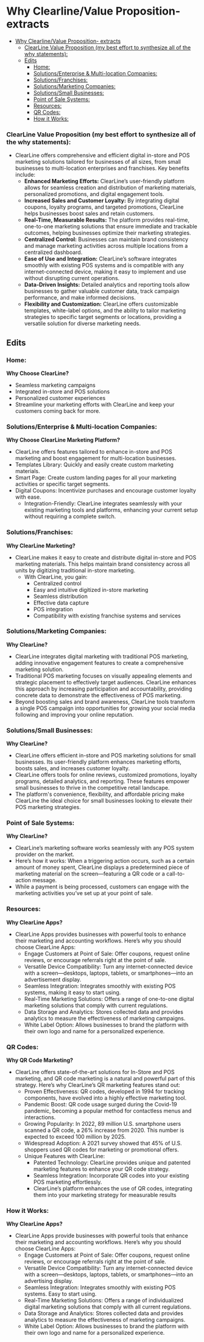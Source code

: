 # Why Clearline/Value Proposition- extracts

- [Why Clearline/Value Proposition- extracts](#why-clearlinevalue-proposition--extracts)
    - [ClearLine Value Proposition (my best effort to synthesize all of the why statements):](#clearline-value-proposition-my-best-effort-to-synthesize-all-of-the-why-statements)
  - [Edits](#edits)
    - [Home:](#home)
    - [Solutions/Enterprise \& Multi-location Companies:](#solutionsenterprise--multi-location-companies)
    - [Solutions/Franchises:](#solutionsfranchises)
    - [Solutions/Marketing Companies:](#solutionsmarketing-companies)
    - [Solutions/Small Businesses:](#solutionssmall-businesses)
    - [Point of Sale Systems:](#point-of-sale-systems)
    - [Resources:](#resources)
    - [QR Codes:](#qr-codes)
    - [How it Works:](#how-it-works)

### ClearLine Value Proposition (my best effort to synthesize all of the why statements):
* ClearLine offers comprehensive and efficient digital in-store and POS marketing solutions tailored for businesses of all sizes, from small businesses to multi-location enterprises and franchises. Key benefits include:
  * **Enhanced Marketing Efforts:** ClearLine’s user-friendly platform allows for seamless creation and distribution of marketing materials, personalized promotions, and digital engagement tools.
  * **Increased Sales and Customer Loyalty:** By integrating digital coupons, loyalty programs, and targeted promotions, ClearLine helps businesses boost sales and retain customers.
  * **Real-Time, Measurable Results:** The platform provides real-time, one-to-one marketing solutions that ensure immediate and trackable outcomes, helping businesses optimize their marketing strategies.
  * **Centralized Control:** Businesses can maintain brand consistency and manage marketing activities across multiple locations from a centralized dashboard.
  * **Ease of Use and Integration:** ClearLine’s software integrates smoothly with existing POS systems and is compatible with any internet-connected device, making it easy to implement and use without disrupting current operations.
  * **Data-Driven Insights:** Detailed analytics and reporting tools allow businesses to gather valuable customer data, track campaign performance, and make informed decisions.
  * **Flexibility and Customization:** ClearLine offers customizable templates, white-label options, and the ability to tailor marketing strategies to specific target segments or locations, providing a versatile solution for diverse marketing needs.

## Edits
### Home:
**Why Choose ClearLine?**
* Seamless marketing campaigns
* Integrated in-store and POS solutions
* Personalized customer experiences
* Streamline your marketing efforts with ClearLine and keep your customers coming back for more.
### Solutions/Enterprise & Multi-location Companies:
**Why Choose ClearLine Marketing Platform?**
* ClearLine offers features tailored to enhance in-store and POS marketing and boost engagement for multi-location businesses.
* Templates Library: Quickly and easily create custom marketing materials.
* Smart Page: Create custom landing pages for all your marketing activities or specific target segments.
* Digital Coupons: Incentivize purchases and encourage customer loyalty with ease.
  * Integration-Friendly: ClearLine integrates seamlessly with your existing marketing tools and platforms, enhancing your current setup without requiring a complete switch.
### Solutions/Franchises:
**Why ClearLine Marketing?**
* ClearLine makes it easy to create and distribute digital in-store and POS marketing materials. This helps maintain brand consistency across all units by digitizing traditional in-store marketing.
  * With ClearLine, you gain:
    * Centralized control
    * Easy and intuitive digitized in-store marketing
    * Seamless distribution
    * Effective data capture
    * POS integration
    * Compatibility with existing franchise systems and services
### Solutions/Marketing Companies:
**Why ClearLine?**
* ClearLine integrates digital marketing with traditional POS marketing, adding innovative engagement features to create a comprehensive marketing solution.
* Traditional POS marketing focuses on visually appealing elements and strategic placement to effectively target audiences. ClearLine enhances this approach by increasing participation and accountability, providing concrete data to demonstrate the effectiveness of POS marketing.
* Beyond boosting sales and brand awareness, ClearLine tools transform a single POS campaign into opportunities for growing your social media following and improving your online reputation.
### Solutions/Small Businesses:
**Why ClearLine?**
* ClearLine offers efficient in-store and POS marketing solutions for small businesses. Its user-friendly platform enhances marketing efforts, boosts sales, and increases customer loyalty.
* ClearLine offers tools for online reviews, customized promotions, loyalty programs, detailed analytics, and reporting. These features empower small businesses to thrive in the competitive retail landscape.
* The platform's convenience, flexibility, and affordable pricing make ClearLine the ideal choice for small businesses looking to elevate their POS marketing strategies.
### Point of Sale Systems:
**Why ClearLine?**
* ClearLine’s marketing software works seamlessly with any POS system provider on the market.
* Here’s how it works: When a triggering action occurs, such as a certain amount of money spent, ClearLine displays a predetermined piece of marketing material on the screen—featuring a QR code or a call-to-action message.
* While a payment is being processed, customers can engage with the marketing activities you’ve set up at your point of sale.
### Resources:
**Why ClearLine Apps?**
* ClearLine Apps provides businesses with powerful tools to enhance their marketing and accounting workflows. Here’s why you should choose ClearLine Apps:
    * Engage Customers at Point of Sale: Offer coupons, request online reviews, or encourage referrals right at the point of sale.
    * Versatile Device Compatibility: Turn any internet-connected device with a screen—desktops, laptops, tablets, or smartphones—into an advertisement display.
    * Seamless Integration: Integrates smoothly with existing POS systems, making it easy to start using.
    * Real-Time Marketing Solutions: Offers a range of one-to-one digital marketing solutions that comply with current regulations.
    * Data Storage and Analytics: Stores collected data and provides analytics to measure the effectiveness of marketing campaigns.
    * White Label Option: Allows businesses to brand the platform with their own logo and name for a personalized experience.
### QR Codes:
**Why QR Code Marketing?**
* ClearLine offers state-of-the-art solutions for In-Store and POS marketing, and QR code marketing is a natural and powerful part of this strategy. Here’s why ClearLine’s QR marketing features stand out:
    * Proven Effectiveness: QR codes, developed in 1994 for tracking components, have evolved into a highly effective marketing tool.
    * Pandemic Boost: QR code usage surged during the Covid-19 pandemic, becoming a popular method for contactless menus and interactions.
    * Growing Popularity: In 2022, 89 million U.S. smartphone users scanned a QR code, a 26% increase from 2020. This number is expected to exceed 100 million by 2025.
    * Widespread Adoption: A 2021 survey showed that 45% of U.S. shoppers used QR codes for marketing or promotional offers.
    * Unique Features with ClearLine:
        * Patented Technology: ClearLine provides unique and patented marketing features to enhance your QR code strategy.
        * Seamless Integration: Incorporate QR codes into your existing POS marketing effortlessly.
        * ClearLine’s platform enhances the use of QR codes, integrating them into your marketing strategy for measurable results
### How it Works:
**Why ClearLine Apps?**
* ClearLine Apps provide businesses with powerful tools that enhance their marketing and accounting workflows. Here’s why you should choose ClearLine Apps:
    * Engage Customers at Point of Sale: Offer coupons, request online reviews, or encourage referrals right at the point of sale.
    * Versatile Device Compatibility: Turn any internet-connected device with a screen—desktops, laptops, tablets, or smartphones—into an advertising display.
    * Seamless Integration: Integrates smoothly with existing POS systems. Easy to start using.
    * Real-Time Marketing Solutions: Offers a range of individualized digital marketing solutions that comply with all current regulations.
    * Data Storage and Analytics: Stores collected data and provides analytics to measure the effectiveness of marketing campaigns.
    * White Label Option: Allows businesses to brand the platform with their own logo and name for a personalized experience.

